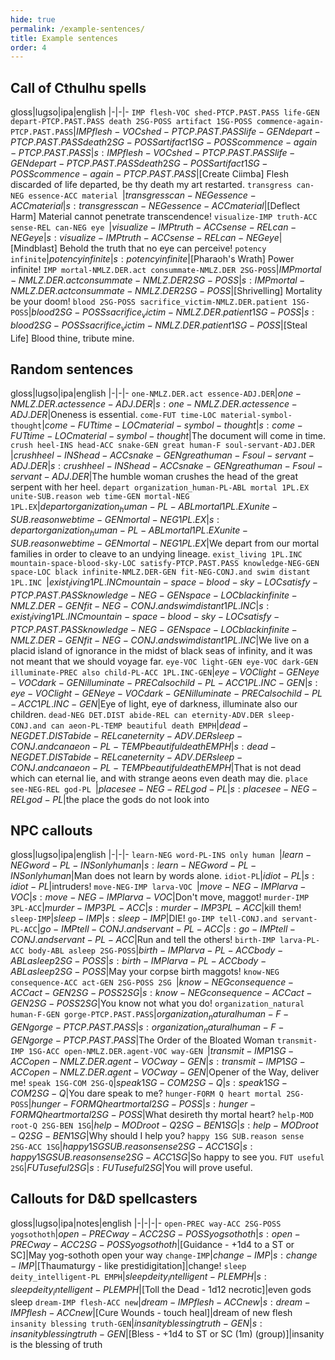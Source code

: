 ```yaml
---
hide: true
permalink: /example-sentences/
title: Example sentences
order: 4
---
```


## Call of Cthulhu spells

gloss|lugso|ipa|english
|-|-|-
`IMP flesh-VOC shed-PTCP.PAST.PASS life-GEN depart-PTCP.PAST.PASS death 2SG-POSS artifact 1SG-POSS commence-again-PTCP.PAST.PASS`|${IMP flesh-VOC shed-PTCP.PAST.PASS life-GEN depart-PTCP.PAST.PASS death 2SG-POSS artifact 1SG-POSS commence-again-PTCP.PAST.PASS}$|${s: IMP flesh-VOC shed-PTCP.PAST.PASS life-GEN depart-PTCP.PAST.PASS death 2SG-POSS artifact 1SG-POSS commence-again-PTCP.PAST.PASS}$|[Create Ciimba] Flesh discarded of life departed, be thy death my art restarted.
`transgress can-NEG essence-ACC material `|${transgress can-NEG essence-ACC material }$|${s: transgress can-NEG essence-ACC material }$|[Deflect Harm] Material cannot penetrate transcendence!
`visualize-IMP truth-ACC sense-REL can-NEG eye `|${visualize-IMP truth-ACC sense-REL can-NEG eye }$|${s: visualize-IMP truth-ACC sense-REL can-NEG eye }$|[Mindblast] Behold the truth that no eye can perceive!
`potency infinite`|${potency infinite}$|${s: potency infinite}$|[Pharaoh's Wrath] Power infinite!
`IMP mortal-NMLZ.DER.act consummate-NMLZ.DER 2SG-POSS`|${IMP mortal-NMLZ.DER.act consummate-NMLZ.DER 2SG-POSS}$|${s: IMP mortal-NMLZ.DER.act consummate-NMLZ.DER 2SG-POSS}$|[Shrivelling] Mortality be your doom!
`blood 2SG-POSS sacrifice_victim-NMLZ.DER.patient 1SG-POSS`|${blood 2SG-POSS sacrifice_victim-NMLZ.DER.patient 1SG-POSS}$|${s: blood 2SG-POSS sacrifice_victim-NMLZ.DER.patient 1SG-POSS}$|[Steal Life] Blood thine, tribute mine.

## Random sentences

gloss|lugso|ipa|english
|-|-|-
`one-NMLZ.DER.act essence-ADJ.DER`|${one-NMLZ.DER.act essence-ADJ.DER}$|${s: one-NMLZ.DER.act essence-ADJ.DER}$|Oneness is essential.
`come-FUT time-LOC material-symbol-thought`|${come-FUT time-LOC material-symbol-thought}$|${s: come-FUT time-LOC material-symbol-thought}$|The document will come in time.
`crush heel-INS head-ACC snake-GEN great human-F soul-servant-ADJ.DER `|${crush heel-INS head-ACC snake-GEN great human-F soul-servant-ADJ.DER }$|${s: crush heel-INS head-ACC snake-GEN great human-F soul-servant-ADJ.DER }$|The humble woman crushes the head of the great serpent with her heel.
`depart organization_human-PL-ABL mortal 1PL.EX unite-SUB.reason web time-GEN mortal-NEG 1PL.EX`|${depart organization_human-PL-ABL mortal 1PL.EX unite-SUB.reason web time-GEN mortal-NEG 1PL.EX}$|${s: depart organization_human-PL-ABL mortal 1PL.EX unite-SUB.reason web time-GEN mortal-NEG 1PL.EX}$|We depart from our mortal families in order to cleave to an undying lineage.
`exist_living 1PL.INC mountain-space-blood-sky-LOC satisfy-PTCP.PAST.PASS knowledge-NEG-GEN space-LOC black infinite-NMLZ.DER-GEN fit-NEG-CONJ.and swim distant 1PL.INC `|${exist_living 1PL.INC mountain-space-blood-sky-LOC satisfy-PTCP.PAST.PASS knowledge-NEG-GEN space-LOC black infinite-NMLZ.DER-GEN fit-NEG-CONJ.and swim distant 1PL.INC }$|${s: exist_living 1PL.INC mountain-space-blood-sky-LOC satisfy-PTCP.PAST.PASS knowledge-NEG-GEN space-LOC black infinite-NMLZ.DER-GEN fit-NEG-CONJ.and swim distant 1PL.INC }$|We live on a placid island of ignorance in the midst of black seas of infinity, and it was not meant that we should voyage far.
`eye-VOC light-GEN eye-VOC dark-GEN illuminate-PREC also child-PL-ACC 1PL.INC-GEN`|${eye-VOC light-GEN eye-VOC dark-GEN illuminate-PREC also child-PL-ACC 1PL.INC-GEN}$|${s: eye-VOC light-GEN eye-VOC dark-GEN illuminate-PREC also child-PL-ACC 1PL.INC-GEN}$|Eye of light, eye of darkness, illuminate also our children.
`dead-NEG DET.DIST abide-REL can eternity-ADV.DER sleep-CONJ.and can aeon-PL-TEMP beautiful death EMPH`|${dead-NEG DET.DIST abide-REL can eternity-ADV.DER sleep-CONJ.and can aeon-PL-TEMP beautiful death EMPH}$|${s: dead-NEG DET.DIST abide-REL can eternity-ADV.DER sleep-CONJ.and can aeon-PL-TEMP beautiful death EMPH}$|That is not dead which can eternal lie, and with strange aeons even death may die.
`place see-NEG-REL god-PL `|${place see-NEG-REL god-PL }$|${s: place see-NEG-REL god-PL }$|the place the gods do not look into

## NPC callouts

gloss|lugso|ipa|english
|-|-|-
`learn-NEG word-PL-INS only human `|${learn-NEG word-PL-INS only human}$|${s: learn-NEG word-PL-INS only human}$|Man does not learn by words alone.
`idiot-PL`|${idiot-PL}$|${s: idiot-PL}$|intruders!
`move-NEG-IMP larva-VOC `|${move-NEG-IMP larva-VOC}$|${s: move-NEG-IMP larva-VOC}$|Don't move, maggot!
`murder-IMP 3PL-ACC`|${murder-IMP 3PL-ACC}$|${s: murder-IMP 3PL-ACC}$|kill them!
`sleep-IMP`|${sleep-IMP}$|${s: sleep-IMP}$|DIE!
`go-IMP tell-CONJ.and servant-PL-ACC`|${go-IMP tell-CONJ.and servant-PL-ACC}$|${s: go-IMP tell-CONJ.and servant-PL-ACC}$|Run and tell the others!
`birth-IMP larva-PL-ACC body-ABL asleep 2SG-POSS`|${birth-IMP larva-PL-ACC body-ABL asleep 2SG-POSS}$|${s: birth-IMP larva-PL-ACC body-ABL asleep 2SG-POSS}$|May your corpse birth maggots!
`know-NEG consequence-ACC act-GEN 2SG-POSS 2SG `|${know-NEG consequence-ACC act-GEN 2SG-POSS 2SG}$|${s: know-NEG consequence-ACC act-GEN 2SG-POSS 2SG}$|You know not what you do!
`organization_natural human-F-GEN gorge-PTCP.PAST.PASS`|${organization_natural human-F-GEN gorge-PTCP.PAST.PASS}$|${s: organization_natural human-F-GEN gorge-PTCP.PAST.PASS}$|The Order of the Bloated Woman
`transmit-IMP 1SG-ACC open-NMLZ.DER.agent-VOC way-GEN `|${transmit-IMP 1SG-ACC open-NMLZ.DER.agent-VOC way-GEN}$|${s: transmit-IMP 1SG-ACC open-NMLZ.DER.agent-VOC way-GEN}$|Opener of the Way, deliver me!
`speak 1SG-COM 2SG-Q`|${speak 1SG-COM 2SG-Q}$|${s: speak 1SG-COM 2SG-Q}$|You dare speak to me?
`hunger-FORM Q heart mortal 2SG-POSS`|${hunger-FORM Q heart mortal 2SG-POSS}$|${s: hunger-FORM Q heart mortal 2SG-POSS}$|What desireth thy mortal heart?
`help-MOD root-Q 2SG-BEN 1SG`|${help-MOD root-Q 2SG-BEN 1SG}$|${s: help-MOD root-Q 2SG-BEN 1SG}$|Why should I help you?
`happy 1SG SUB.reason sense 2SG-ACC 1SG`|${happy 1SG SUB.reason sense 2SG-ACC 1SG}$|${s: happy 1SG SUB.reason sense 2SG-ACC 1SG}$|So happy to see you.
`FUT useful 2SG`|${FUT useful 2SG}$|${s: FUT useful 2SG}$|You will prove useful.

## Callouts for D&D spellcasters

gloss|lugso|ipa|notes|english
|-|-|-|-
`open-PREC way-ACC 2SG-POSS yogsothoth`|${open-PREC way-ACC 2SG-POSS yogsothoth}$|${s: open-PREC way-ACC 2SG-POSS yogsothoth}$|[Guidance - +1d4 to a ST or SC]|May yog-sothoth open your way
`change-IMP`|${change-IMP}$|${s: change-IMP}$|[Thaumaturgy - like prestidigitation]|change!
`sleep deity_intelligent-PL EMPH`|${sleep deity_intelligent-PL EMPH}$|${s: sleep deity_intelligent-PL EMPH}$|[Toll the Dead - 1d12 necrotic]|even gods sleep
`dream-IMP flesh-ACC new`|${dream-IMP flesh-ACC new}$|${s: dream-IMP flesh-ACC new}$|[Cure Wounds - touch heal]|dream of new flesh
`insanity blessing truth-GEN`|${insanity blessing truth-GEN}$|${s: insanity blessing truth-GEN}$|[Bless - +1d4 to ST or SC (1m) (group)]|insanity is the blessing of truth